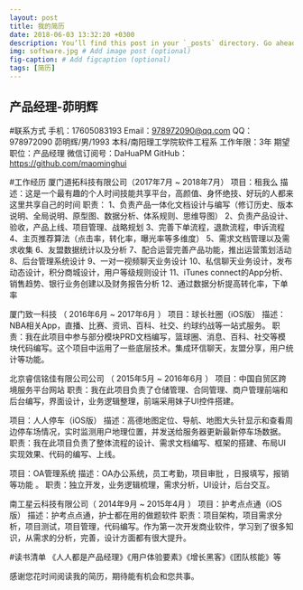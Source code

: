 ```yaml
---
layout: post
title: 我的简历
date: 2018-06-03 13:32:20 +0300
description: You’ll find this post in your `_posts` directory. Go ahead and edit it and re-build the site to see your changes. # Add post description (optional)
img: software.jpg # Add image post (optional)
fig-caption: # Add figcaption (optional)
tags: [简历]
---
```



## 产品经理-茆明辉

#联系方式
手机：17605083193
Email：978972090@qq.com
QQ：978972090
茆明辉/男/1993
本科/南阳理工学院软件工程系
工作年限：3年
期望职位：产品经理
微信订阅号：DaHuaPM
GitHub：https://github.com/maominghui

#工作经历
厦门道拓科技有限公司（2017年7月 ~ 2018年7月）
项目：租我么
描述：这是一个最有趣的个人时间技能共享平台，高颜值、身怀绝技、好玩的人都来这里共享自己的时间
职责：
1、负责产品一体化文档设计与编写（修订历史、版本说明、全局说明、原型图、数据分析、体系规则、思维导图）
2、负责产品设计、验收，产品上线、项目管理、战略规划
3、完善下单流程，退款流程，申诉流程
4、主页推荐算法（点击率，转化率，曝光率等多维度）
5、需求文档管理以及需求收集
6、友盟数据统计以及分析
7、配合运营完善产品功能，推出运营策划活动
8、后台管理系统设计
9、一对一视频聊天业务设计
10、私信聊天业务设计，发布动态设计，积分商城设计，用户等级规则设计
11、iTunes connect的App分析、销售趋势、银行业务创建以及财务报告分析
12、通过数据分析提高转化率，下单率

厦门致一科技 （ 2016年6月 ~ 2017年6月 ）
项目：球长社圈（iOS版）
描述：NBA相关App，直播、比赛、资讯、百科、社交、约球约战等一站式服务。
职责：我在此项目中参与部分模块PRD文档编写，篮球圈、消息、百科、社交等模块代码编写。这个项目中运用了一些底层技术。集成环信聊天，友盟分享，用户统计等功能。

北京睿信铭佳有限公司公司 （ 2015年5月 ~ 2016年6月 ）
项目：中国自贸区跨境服务平台网站
职责：我在此项目负责了仓储管理、合同管理、商户管理前端和后台编写，界面设计，业务逻辑整理，前端采用妹子UI控件搭建。

项目：人人停车（iOS版）
描述：高德地图定位、导航、地图大头针显示和查看周边停车场情况，实时监测用户地理位置，并发送给服务器更新最新停车场数据。
职责：我在此项目负责了整体流程的设计、需求文档编写、框架的搭建、布局UI实现效果、代码的编写、上线。

项目：OA管理系统
描述：OA办公系统，员工考勤，项目审批 ，日报填写，报销等功能 。
职责：独立开发，业务逻辑梳理，需求分析，UI设计，后台交互。

南工星云科技有限公司（ 2014年9月 ~ 2015年4月 ）
项目：护考点点通（iOS版）
描述：护考点点通，护士都在用的做题软件
职责：项目架构，项目需求分析，项目测试，项目管理，代码编写。作为第一次开发商业软件，学习到了很多知识，从需求的分析，完善，设计方面都有很大提升。

#读书清单
《人人都是产品经理》《用户体验要素》《增长黑客》《团队核能》等



感谢您花时间阅读我的简历，期待能有机会和您共事。
